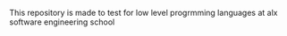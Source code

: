 This repository is made to test for low level progrmming languages at alx software engineering school
